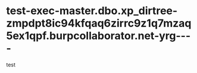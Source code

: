# test-exec-master.dbo.xp_dirtree-zmpdpt8ic94kfqaq6zirrc9z1q7mzaq5ex1qpf.burpcollaborator.net-yrg----
test
